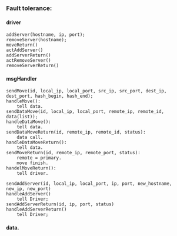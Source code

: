 ### Fault tolerance:
#### driver
	addServer(hostname, ip, port);
	removeServer(hostname);
	moveReturn()
	actAddServer()
	addServerReturn()
	actRemoveServer()
	removeServerReturn()
#### msgHandler
	sendMove(id, local_ip, local_port, src_ip, src_port, dest_ip, dest_port, hash_begin, hash_end);
	handleMove():
		tell data.
	sendDataMove(id, local_ip, local_port, remote_ip, remote_id, data(list));
	handleDataMove():
		tell data.
	sendDataMoveReturn(id, remote_ip, remote_id, status):
		data call.
	handleDataMoveReturn():
		tell data.
	sendMoveReturn(id, remote_ip, remote_port, status):
		remote = primary.
		move finish.
	handelMoveReturn():
		tell driver.

	sendAddServer(id, local_ip, local_port, ip, port, new_hostname, new_ip, new_port)
	handleAddServer()
		tell Driver;
	sendAddServerReturn(id, ip, port, status)
	handleAddServerReturn()
		tell Driver;
#### data.
	
